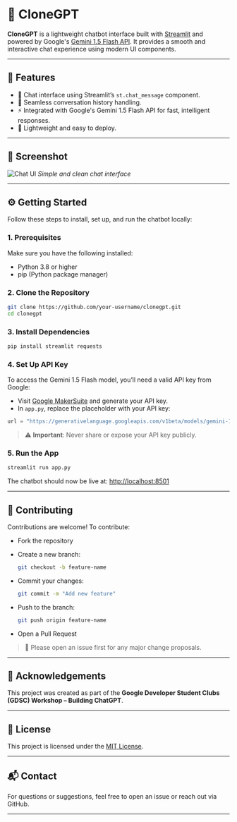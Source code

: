 # 🤖 CloneGPT

**CloneGPT** is a lightweight chatbot interface built with [Streamlit](https://streamlit.io/) and powered by Google's [Gemini 1.5 Flash API](https://ai.google.dev/). It provides a smooth and interactive chat experience using modern UI components.

---

## 🚀 Features

* 💬 Chat interface using Streamlit’s `st.chat_message` component.
* 🔄 Seamless conversation history handling.
* ⚡ Integrated with Google's Gemini 1.5 Flash API for fast, intelligent responses.
* 🧠 Lightweight and easy to deploy.

---

## 📸 Screenshot

![Chat UI](https://github.com/user-attachments/assets/ed127553-2cc7-4755-9959-18a79cd2d25a)
*Simple and clean chat interface*

---

## ⚙️ Getting Started

Follow these steps to install, set up, and run the chatbot locally:

### 1. Prerequisites

Make sure you have the following installed:

* Python 3.8 or higher
* pip (Python package manager)

### 2. Clone the Repository

```bash
git clone https://github.com/your-username/clonegpt.git
cd clonegpt
```

### 3. Install Dependencies

```bash
pip install streamlit requests
```

### 4. Set Up API Key

To access the Gemini 1.5 Flash model, you’ll need a valid API key from Google:

* Visit [Google MakerSuite](https://makersuite.google.com/app) and generate your API key.
* In `app.py`, replace the placeholder with your API key:

```python
url = "https://generativelanguage.googleapis.com/v1beta/models/gemini-1.5-flash-latest:generateContent?key=YOUR_API_KEY_HERE"
```

> ⚠️ **Important**: Never share or expose your API key publicly.

### 5. Run the App

```bash
streamlit run app.py
```

The chatbot should now be live at: [http://localhost:8501](http://localhost:8501)

---

## 🤝 Contributing

Contributions are welcome!
To contribute:

* Fork the repository
* Create a new branch:

  ```bash
  git checkout -b feature-name
  ```
* Commit your changes:

  ```bash
  git commit -m "Add new feature"
  ```
* Push to the branch:

  ```bash
  git push origin feature-name
  ```
* Open a Pull Request

> 📌 Please open an issue first for any major change proposals.

---

## 🙌 Acknowledgements

This project was created as part of the **Google Developer Student Clubs (GDSC) Workshop – Building ChatGPT**.

---


## 📄 License

This project is licensed under the [MIT License](LICENSE).

---

## 📬 Contact

For questions or suggestions, feel free to open an issue or reach out via GitHub.

---

